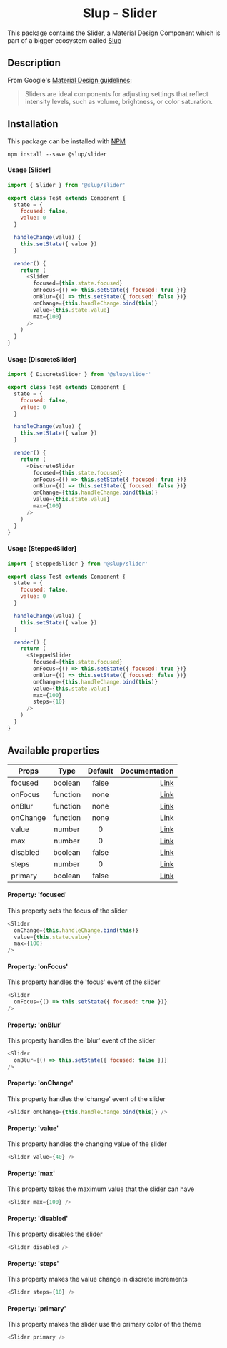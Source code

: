 <h1 align='center'>Slup - Slider</h1>

This package contains the Slider, a Material Design Component which is part of a bigger ecosystem called [Slup](https://github.com/gejsi/material)

## Description
From Google's [Material Design guidelines](https://material.io/guidelines):
<blockquote>
  Sliders are ideal components for adjusting settings that reflect intensity levels, such as volume, brightness, or color saturation.
</blockquote>

## Installation
This package can be installed with [NPM](http://npmjs.com/)
```
npm install --save @slup/slider
```

#### Usage [Slider]
```js
import { Slider } from '@slup/slider'

export class Test extends Component {
  state = {
    focused: false,
    value: 0
  }

  handleChange(value) {
    this.setState({ value })
  }

  render() {
    return (
      <Slider
        focused={this.state.focused}
        onFocus={() => this.setState({ focused: true })}
        onBlur={() => this.setState({ focused: false })}
        onChange={this.handleChange.bind(this)}
        value={this.state.value}
        max={100}
      />
    )
  }
}
```

#### Usage [DiscreteSlider]
```js
import { DiscreteSlider } from '@slup/slider'

export class Test extends Component {
  state = {
    focused: false,
    value: 0
  }

  handleChange(value) {
    this.setState({ value })
  }

  render() {
    return (
      <DiscreteSlider
        focused={this.state.focused}
        onFocus={() => this.setState({ focused: true })}
        onBlur={() => this.setState({ focused: false })}
        onChange={this.handleChange.bind(this)}
        value={this.state.value}
        max={100}
      />
    )
  }
}
```

#### Usage [SteppedSlider]
```js
import { SteppedSlider } from '@slup/slider'

export class Test extends Component {
  state = {
    focused: false,
    value: 0
  }

  handleChange(value) {
    this.setState({ value })
  }

  render() {
    return (
      <SteppedSlider
        focused={this.state.focused}
        onFocus={() => this.setState({ focused: true })}
        onBlur={() => this.setState({ focused: false })}
        onChange={this.handleChange.bind(this)}
        value={this.state.value}
        max={100}
        steps={10}
      />
    )
  }
}
```

## Available properties
| Props       |    Type       |    Default    | Documentation               |
|-------------|:-------------:|:-------------:|------:                      |
| focused     |  boolean      |  false        | [Link](#property-focused)   |
| onFocus     |  function     |  none         | [Link](#property-onfocus)   |
| onBlur      |  function     |  none         | [Link](#property-onblur)    |
| onChange    |  function     |  none         | [Link](#property-onchange)  |
| value       |  number       |  0            | [Link](#property-value)     |
| max         |  number       |  0            | [Link](#property-max)       |
| disabled    |  boolean      |  false        | [Link](#property-disabled)  |
| steps       |  number       |  0            | [Link](#property-steps)     |
| primary     |  boolean      |  false        | [Link](#property-primary)   |

#### Property: 'focused'
This property sets the focus of the slider
```js
<Slider
  onChange={this.handleChange.bind(this)}
  value={this.state.value}
  max={100}
/>
```

#### Property: 'onFocus'
This property handles the 'focus' event of the slider
```js
<Slider
  onFocus={() => this.setState({ focused: true })}
/>
```

#### Property: 'onBlur'
This property handles the 'blur' event of the slider
```js
<Slider
  onBlur={() => this.setState({ focused: false })}
/>
```

#### Property: 'onChange'
This property handles the 'change' event of the slider
```js
<Slider onChange={this.handleChange.bind(this)} />
```

#### Property: 'value'
This property handles the changing value of the slider
```js
<Slider value={40} />
```

#### Property: 'max'
This property takes the maximum value that the slider can have
```js
<Slider max={100} />
```

#### Property: 'disabled'
This property disables the slider
```js
<Slider disabled />
```

#### Property: 'steps'
This property makes the value change in discrete increments
```js
<Slider steps={10} />
```

#### Property: 'primary'
This property makes the slider use the primary color of the theme
```js
<Slider primary />
```